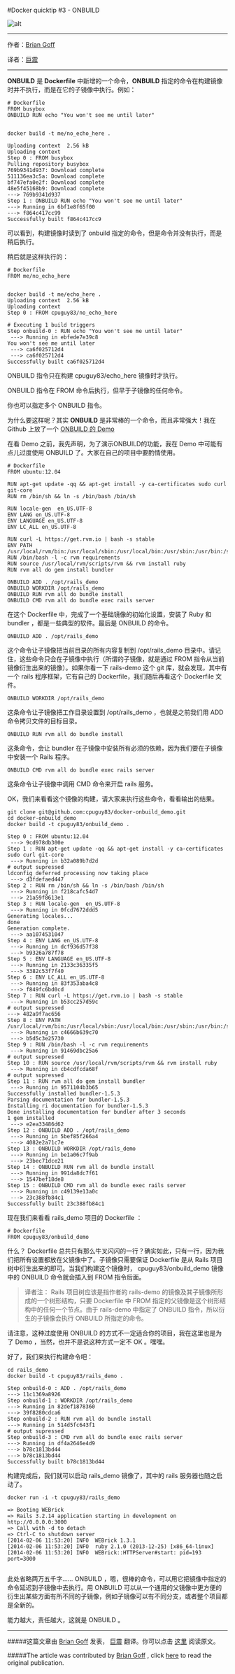 #Docker quicktip #3 - ONBUILD

![alt](http://resource.docker.cn/quick-tip.jpg)

---
作者：[Brian Goff](https://github.com/cpuguy83)

译者：[巨震](https://github.com/crystaldust)

---
**ONBUILD** 是 **Dockerfile** 中新增的一个命令，**ONBUILD** 指定的命令在构建镜像时并不执行，而是在它的子镜像中执行。例如：


```
# Dockerfile
FROM busybox
ONBUILD RUN echo "You won't see me until later"


docker build -t me/no_echo_here .
 
Uploading context  2.56 kB
Uploading context
Step 0 : FROM busybox
Pulling repository busybox
769b9341d937: Download complete
511136ea3c5a: Download complete
bf747efa0e2f: Download complete
48e5f45168b9: Download complete
---> 769b9341d937
Step 1 : ONBUILD RUN echo "You won't see me until later"
---> Running in 6bf1e8f65f00
---> f864c417cc99
Successfully built f864c417cc9
```

可以看到，构建镜像时读到了 onbuild 指定的命令，但是命令并没有执行，而是稍后执行。


稍后就是这样执行的：


```
# Dockerfile
FROM me/no_echo_here


docker build -t me/echo_here .
Uploading context  2.56 kB
Uploading context
Step 0 : FROM cpuguy83/no_echo_here
 
# Executing 1 build triggers
Step onbuild-0 : RUN echo "You won't see me until later"
 ---> Running in ebfede7e39c8
You won't see me until later
 ---> ca6f025712d4
 ---> ca6f025712d4
Successfully built ca6f025712d4
```   



ONBUILD 指令只在构建 cpuguy83/echo_here 镜像时才执行。


ONBUILD 指令在 FROM 命令后执行，但早于子镜像的任何命令。


你也可以指定多个 ONBUILD 指令。


为什么要这样呢？其实 **ONBUILD** 是非常棒的一个命令，而且非常强大！我在 Github 上放了一个 [ONBUILD 的 Demo](https://github.com/cpuguy83/docker-onbuild_demo)


在看 Demo 之前，我先声明，为了演示ONBUILD的功能，我在 Demo 中可能有点儿过度使用 ONBUILD 了。大家在自己的项目中要酌情使用。


```
# Dockerfile
FROM ubuntu:12.04
 
RUN apt-get update -qq && apt-get install -y ca-certificates sudo curl git-core
RUN rm /bin/sh && ln -s /bin/bash /bin/sh
 
RUN locale-gen  en_US.UTF-8
ENV LANG en_US.UTF-8
ENV LANGUAGE en_US.UTF-8
ENV LC_ALL en_US.UTF-8
 
RUN curl -L https://get.rvm.io | bash -s stable
ENV PATH /usr/local/rvm/bin:/usr/local/sbin:/usr/local/bin:/usr/sbin:/usr/bin:/sbin:/bin
RUN /bin/bash -l -c rvm requirements
RUN source /usr/local/rvm/scripts/rvm && rvm install ruby
RUN rvm all do gem install bundler
 
ONBUILD ADD . /opt/rails_demo
ONBUILD WORKDIR /opt/rails_demo
ONBUILD RUN rvm all do bundle install
ONBUILD CMD rvm all do bundle exec rails server
```

在这个 Dockerfile 中，完成了一个基础镜像的初始化设置，安装了 Ruby 和 bundler ，都是一些典型的软件。最后是 ONBUILD 的命令。

```
ONBUILD ADD . /opt/rails_demo
```


这个命令让子镜像把当前目录的所有内容复制到 /opt/rails_demo 目录中。请记住，这些命令只会在子镜像中执行（所谓的子镜像，就是通过 FROM 指令从当前镜像衍生出来的镜像）。如果你看一下 rails-demo 这个 git 库，就会发现，其中有一个 rails 程序框架，它有自己的 Dockerfile，我们随后再看这个 Dockerfile 文件。


```
ONBUILD WORKDIR /opt/rails_demo
```


这条命令让子镜像把工作目录设置到 /opt/rails_demo ，也就是之前我们用 ADD 命令拷贝文件的目标目录。


```
ONBUILD RUN rvm all do bundle install
```


这条命令，会让 bundler 在子镜像中安装所有必须的依赖，因为我们要在子镜像中安装一个 Rails 程序。

```
ONBUILD CMD rvm all do bundle exec rails server
```

这条命令让子镜像中调用 CMD 命令来开启 rails 服务。


OK，我们来看看这个镜像的构建，请大家来执行这些命令，看看输出的结果。


```
git clone git@github.com:cpuguy83/docker-onbuild_demo.git
cd docker-onbuild_demo
docker build -t cpuguy83/onbuild_demo .
 
Step 0 : FROM ubuntu:12.04
 ---> 9cd978db300e
Step 1 : RUN apt-get update -qq && apt-get install -y ca-certificates sudo curl git-core
 ---> Running in b32a089b7d2d
# output supressed
ldconfig deferred processing now taking place
 ---> d3fdefaed447
Step 2 : RUN rm /bin/sh && ln -s /bin/bash /bin/sh
 ---> Running in f218cafc54d7
 ---> 21a59f8613e1
Step 3 : RUN locale-gen  en_US.UTF-8
 ---> Running in 0fcd7672ddd5
Generating locales...
done
Generation complete.
 ---> aa1074531047
Step 4 : ENV LANG en_US.UTF-8
 ---> Running in dcf936d57f38
 ---> b9326a787f78
Step 5 : ENV LANGUAGE en_US.UTF-8
 ---> Running in 2133c36335f5
 ---> 3382c53f7f40
Step 6 : ENV LC_ALL en_US.UTF-8
 ---> Running in 83f353aba4c8
 ---> f849fc6bd0cd
Step 7 : RUN curl -L https://get.rvm.io | bash -s stable
 ---> Running in b53cc257d59c
# output supressed
---> 482a9f7ac656
Step 8 : ENV PATH /usr/local/rvm/bin:/usr/local/sbin:/usr/local/bin:/usr/sbin:/usr/bin:/sbin:/bin
 ---> Running in c4666b639c70
 ---> b5d5c3e25730
Step 9 : RUN /bin/bash -l -c rvm requirements
 ---> Running in 91469dbc25a6
# output supressed
Step 10 : RUN source /usr/local/rvm/scripts/rvm && rvm install ruby
 ---> Running in cb4cdfcda68f
# output supressed
Step 11 : RUN rvm all do gem install bundler
 ---> Running in 9571104b3b65
Successfully installed bundler-1.5.3
Parsing documentation for bundler-1.5.3
Installing ri documentation for bundler-1.5.3
Done installing documentation for bundler after 3 seconds
1 gem installed
 ---> e2ea33486d62
Step 12 : ONBUILD ADD . /opt/rails_demo
 ---> Running in 5bef85f266a4
 ---> 4082e2a71c7e
Step 13 : ONBUILD WORKDIR /opt/rails_demo
 ---> Running in be1a06c7f9ab
 ---> 23bec71dce21
Step 14 : ONBUILD RUN rvm all do bundle install
 ---> Running in 991da8dc7f61
 ---> 1547bef18de8
Step 15 : ONBUILD CMD rvm all do bundle exec rails server
 ---> Running in c49139e13a0c
 ---> 23c388fb84c1
Successfully built 23c388fb84c1
```

现在我们来看看 rails_demo 项目的 Dockerfile ：

```
# Dockerfile
FROM cpuguy83/onbuild_demo
```

什么？ Dockerfile 总共只有那么牛叉闪闪的一行？确实如此，只有一行，因为我们把所有设置都放在父镜像中了。子镜像只需要保证 Dockerfile 是从 Rails 项目树中衍生出来的即可。当我们构建这个镜像时， cpuguy83/onbuild_demo 镜像中的 ONBUILD 命令就会插入到 FROM 指令后面。


> 译者注： Rails 项目树应该是指作者的 rails-demo 的镜像及其子镜像所形成的一个树形结构，只要 Dockerfile 中 FROM 指定的父镜像是这个树形结构中的任何一个节点。由于 rails-demo 中指定了 ONBUILD 指令，所以衍生的子镜像会执行 ONBUILD 所指定的命令。


请注意，这种过度使用 ONBUILD 的方式不一定适合你的项目，我在这里也是为了 Demo ，当然，也并不是说这种方式一定不 OK 。嘿嘿。


好了，我们来执行构建命令吧：

```
cd rails_demo
docker build -t cpuguy83/rails_demo .

Step onbuild-0 : ADD . /opt/rails_demo
---> 11c1369a8926
Step onbuild-1 : WORKDIR /opt/rails_demo
---> Running in 82def1878360
---> 39f8280cdca6
Step onbuild-2 : RUN rvm all do bundle install
---> Running in 514d5fc643f1
# output supressed
Step onbuild-3 : CMD rvm all do bundle exec rails server
---> Running in df4a2646e4d9
---> b78c1813bd44
---> b78c1813bd44
Successfully built b78c1813bd44
```

构建完成后，我们就可以启动 rails_demo 镜像了，其中的 rails 服务器也随之启动了。
  
   
```
docker run -i -t cpuguy83/rails_demo
 
=> Booting WEBrick
=> Rails 3.2.14 application starting in development on http://0.0.0.0:3000
=> Call with -d to detach
=> Ctrl-C to shutdown server
[2014-02-06 11:53:20] INFO  WEBrick 1.3.1
[2014-02-06 11:53:20] INFO  ruby 2.1.0 (2013-12-25) [x86_64-linux]
[2014-02-06 11:53:20] INFO  WEBrick::HTTPServer#start: pid=193 port=3000
    
```

此处省略两万五千字…… ONBUILD ，嗯，很棒的命令，可以用它把镜像中指定的命令延迟到子镜像中去执行。用 ONBUILD 可以从一个通用的父镜像中更方便的衍生出某些方面有所不同的子镜像，例如子镜像可以有不同分支，或者整个项目都是全新的。


能力越大，责任越大，这就是 ONBUILD 。

---

#####这篇文章由 [Brian Goff](https://github.com/cpuguy83) 发表， [巨震](https://github.com/crystaldust) 翻译。你可以点击 [这里](http://www.tech-d.net/2014/02/06/docker-quicktip-3-onbuild/) 阅读原文。

#####The article was contributed by [Brian Goff](https://github.com/cpuguy83) , click [here](http://www.tech-d.net/2014/02/06/docker-quicktip-3-onbuild/) to read the original publication.

